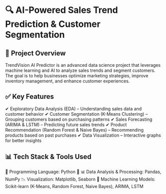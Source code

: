 # 🔍 AI-Powered Sales Trend Prediction & Customer Segmentation
## 📌 Project Overview
TrendVision AI Predictor is an advanced data science project that leverages machine learning and AI to analyze sales trends and segment customers.
The goal is to help businesses optimize marketing strategies, improve inventory management, and enhance customer experiences.

## ✅ Key Features
✔ Exploratory Data Analysis (EDA) – Understanding sales data and customer behavior
✔ Customer Segmentation (K-Means Clustering) – Grouping customers based on purchasing patterns
✔ Sales Forecasting (ARIMA & LSTM) – Predicting future sales trends
✔ Product Recommendation (Random Forest & Naive Bayes) – Recommending products based on past purchases
✔ Data Visualization – Interactive graphs for better insights

## 📊 Tech Stack & Tools Used
🚀 Programming Language: Python 🐍
📊 Data Analysis & Processing: Pandas, NumPy
📉 Visualization: Matplotlib, Seaborn
🤖 Machine Learning Models: Scikit-learn (K-Means, Random Forest, Naive Bayes), ARIMA, LSTM
